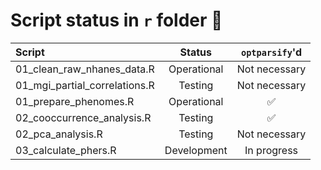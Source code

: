 # Script status in `r` folder :open_file_folder:

| Script | Status | `optparsify`'d |
| :---   |  :---: |   :---:        |
| 01_clean_raw_nhanes_data.R | Operational | Not necessary |
| 01_mgi_partial_correlations.R | Testing | Not necessary |
| 01_prepare_phenomes.R | Operational | :white_check_mark: |
| 02_cooccurrence_analysis.R | Testing | :white_check_mark: |
| 02_pca_analysis.R | Testing | Not necessary |
| 03_calculate_phers.R | Development | In progress |